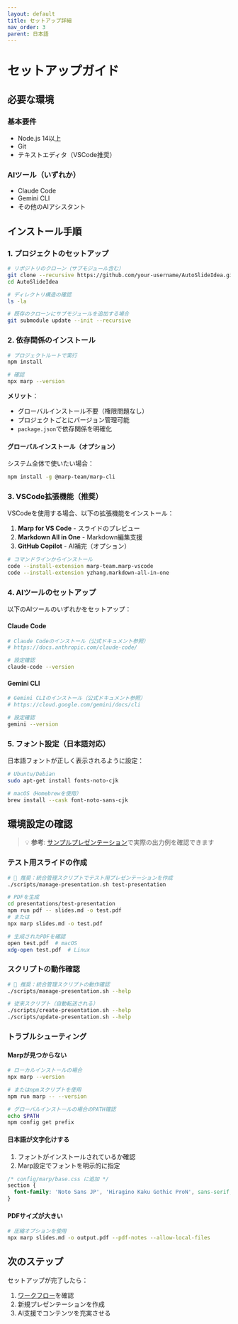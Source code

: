 ```yaml
---
layout: default
title: セットアップ詳細
nav_order: 3
parent: 日本語
---
```


# セットアップガイド

## 必要な環境

### 基本要件

- Node.js 14以上
- Git
- テキストエディタ（VSCode推奨）

### AIツール（いずれか）

- Claude Code
- Gemini CLI
- その他のAIアシスタント

## インストール手順

### 1. プロジェクトのセットアップ

```bash
# リポジトリのクローン（サブモジュール含む）
git clone --recursive https://github.com/your-username/AutoSlideIdea.git
cd AutoSlideIdea

# ディレクトリ構造の確認
ls -la

# 既存のクローンにサブモジュールを追加する場合
git submodule update --init --recursive
```

### 2. 依存関係のインストール

```bash
# プロジェクトルートで実行
npm install

# 確認
npx marp --version
```

**メリット**：
- グローバルインストール不要（権限問題なし）
- プロジェクトごとにバージョン管理可能
- `package.json`で依存関係を明確化

#### グローバルインストール（オプション）

システム全体で使いたい場合：

```bash
npm install -g @marp-team/marp-cli
```

### 3. VSCode拡張機能（推奨）

VSCodeを使用する場合、以下の拡張機能をインストール：

1. **Marp for VS Code** - スライドのプレビュー
2. **Markdown All in One** - Markdown編集支援
3. **GitHub Copilot** - AI補完（オプション）

```bash
# コマンドラインからインストール
code --install-extension marp-team.marp-vscode
code --install-extension yzhang.markdown-all-in-one
```

### 4. AIツールのセットアップ

以下のAIツールのいずれかをセットアップ：

#### Claude Code
```bash
# Claude Codeのインストール（公式ドキュメント参照）
# https://docs.anthropic.com/claude-code/

# 設定確認
claude-code --version
```

#### Gemini CLI
```bash
# Gemini CLIのインストール（公式ドキュメント参照）
# https://cloud.google.com/gemini/docs/cli

# 設定確認
gemini --version
```

### 5. フォント設定（日本語対応）

日本語フォントが正しく表示されるように設定：

```bash
# Ubuntu/Debian
sudo apt-get install fonts-noto-cjk

# macOS（Homebrewを使用）
brew install --cask font-noto-sans-cjk
```

## 環境設定の確認

> 💡 **参考**: [サンプルプレゼンテーション](../../demos/sample-presentation/)で実際の出力例を確認できます

### テスト用スライドの作成

```bash
# 🎯 推奨：統合管理スクリプトでテスト用プレゼンテーションを作成
./scripts/manage-presentation.sh test-presentation

# PDFを生成
cd presentations/test-presentation
npm run pdf -- slides.md -o test.pdf
# または
npx marp slides.md -o test.pdf

# 生成されたPDFを確認
open test.pdf  # macOS
xdg-open test.pdf  # Linux
```

### スクリプトの動作確認

```bash
# 🎯 推奨：統合管理スクリプトの動作確認
./scripts/manage-presentation.sh --help

# 従来スクリプト（自動転送される）
./scripts/create-presentation.sh --help
./scripts/update-presentation.sh --help
```

### トラブルシューティング

#### Marpが見つからない

```bash
# ローカルインストールの場合
npx marp --version

# またはnpmスクリプトを使用
npm run marp -- --version

# グローバルインストールの場合のPATH確認
echo $PATH
npm config get prefix
```

#### 日本語が文字化けする

1. フォントがインストールされているか確認
2. Marp設定でフォントを明示的に指定

```css
/* config/marp/base.css に追加 */
section {
  font-family: 'Noto Sans JP', 'Hiragino Kaku Gothic ProN', sans-serif;
}
```

#### PDFサイズが大きい

```bash
# 圧縮オプションを使用
npx marp slides.md -o output.pdf --pdf-notes --allow-local-files
```

## 次のステップ

セットアップが完了したら：

1. [ワークフロー](workflow.md)を確認
2. 新規プレゼンテーションを作成
3. AI支援でコンテンツを充実させる